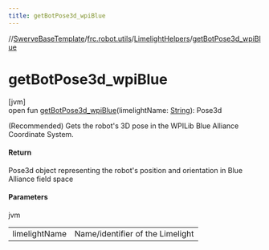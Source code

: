 ```yaml
---
title: getBotPose3d_wpiBlue
---
```

//[SwerveBaseTemplate](../../../index.html)/[frc.robot.utils](../index.html)/[LimelightHelpers](index.html)/[getBotPose3d_wpiBlue](get-bot-pose3d_wpi-blue.html)



# getBotPose3d_wpiBlue



[jvm]\
open fun [getBotPose3d_wpiBlue](get-bot-pose3d_wpi-blue.html)(limelightName: [String](https://docs.oracle.com/javase/8/docs/api/java/lang/String.html)): Pose3d



(Recommended) Gets the robot's 3D pose in the WPILib Blue Alliance Coordinate System.



#### Return



Pose3d object representing the robot's position and orientation in Blue Alliance field space



#### Parameters


jvm

| | |
|---|---|
| limelightName | Name/identifier of the Limelight |




